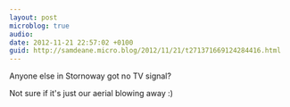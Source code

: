 ```yaml
---
layout: post
microblog: true
audio: 
date: 2012-11-21 22:57:02 +0100
guid: http://samdeane.micro.blog/2012/11/21/t271371669124284416.html
---
```

Anyone else in Stornoway got no TV signal?

Not sure if it's just our aerial blowing away :)
